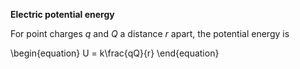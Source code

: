 **Electric potential energy**

For point charges $q$ and $Q$ a distance $r$ apart, the potential energy is

\begin{equation}
U = k\frac{qQ}{r}
\end{equation}